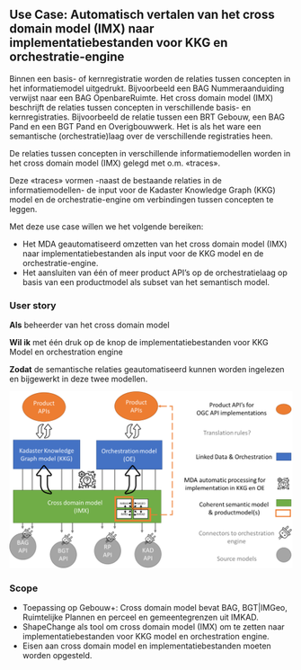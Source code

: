 ## Use Case: Automatisch vertalen van het cross domain model (IMX) naar implementatiebestanden voor KKG en orchestratie-engine

Binnen een basis- of kernregistratie worden de relaties tussen concepten in het informatiemodel uitgedrukt. Bijvoorbeeld een BAG Nummeraanduiding verwijst naar een BAG OpenbareRuimte. Het cross domain model (IMX) beschrijft de relaties tussen concepten in verschillende basis- en kernregistraties. Bijvoorbeeld de relatie tussen een BRT Gebouw, een BAG Pand en een BGT Pand en Overigbouwwerk. Het is als het ware een semantische (orchestratie)laag over de verschillende registraties heen.

De relaties tussen concepten in verschillende informatiemodellen worden in het cross domain model (IMX) gelegd met o.m. «traces».

Deze «traces» vormen -naast de bestaande relaties in de informatiemodellen- de input voor de Kadaster Knowledge Graph (KKG) model en de orchestratie-engine om verbindingen tussen concepten te leggen.

Met deze use case willen we het volgende bereiken:

-   Het MDA geautomatiseerd omzetten van het cross domain model (IMX) naar implementatiebestanden als input voor de KKG model en de orchestratie-engine.
-   Het aansluiten van één of meer product API’s op de orchestratielaag op basis van een productmodel als subset van het semantisch model.

### User story

**Als** beheerder van het cross domain model

**Wil ik** met één druk op de knop de implementatiebestanden voor KKG Model en orchestration engine

**Zodat** de semantische relaties geautomatiseerd kunnen worden ingelezen en bijgewerkt in deze twee modellen.

![](media/e6daf9da9761a272662e28fedaeab041.png)

### Scope

-   Toepassing op Gebouw+: Cross domain model bevat BAG, BGT\|IMGeo, Ruimtelijke Plannen en perceel en gemeentegrenzen uit IMKAD.
-   ShapeChange als tool om cross domain model (IMX) om te zetten naar implementatiebestanden voor KKG model en orchestration engine.
-   Eisen aan cross domain model en implementatiebestanden moeten worden opgesteld.
